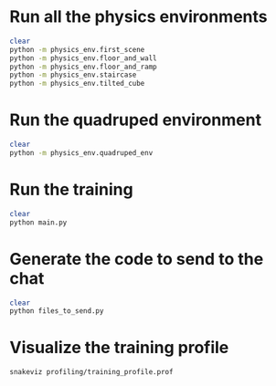 # Run all the physics environments
```bash
clear
python -m physics_env.first_scene
python -m physics_env.floor_and_wall
python -m physics_env.floor_and_ramp
python -m physics_env.staircase
python -m physics_env.tilted_cube
```

# Run the quadruped environment
```bash
clear
python -m physics_env.quadruped_env
```

# Run the training
```bash
clear
python main.py
```

# Generate the code to send to the chat
```bash
clear
python files_to_send.py
```

# Visualize the training profile
```bash
snakeviz profiling/training_profile.prof
```